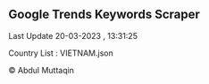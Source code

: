 

## Google Trends Keywords Scraper 
 
Last Update 20-03-2023 , 13:31:25

Country List :
VIETNAM.json



© Abdul Muttaqin 
